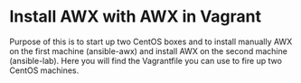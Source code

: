 # Install AWX with AWX in Vagrant
Purpose of this is to start up two CentOS boxes and to install manually AWX on the first machine (ansible-awx) and install AWX on the second machine (ansible-lab). Here you will find the Vagrantfile you can use to fire up two CentOS machines.
